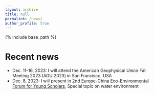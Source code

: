 ```yaml
---
layout: archive
title: null
permalink: /news/
author_profile: true
---
```

{% include base_path %}
# Recent news
- Dec. 11-16, 2023: I will attend the American Geophysical Union Fall Meeting 2023 (AGU 2023) in San Francisco, USA
- Dec. 8, 2023: I will present in [2nd Europe-China Eco-Environmental Forum for Young Scholars](https://eu-cnees.com/english), Special topic on water environment